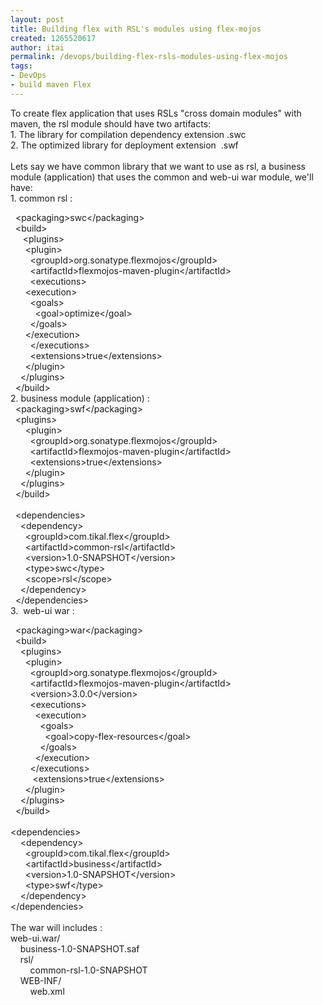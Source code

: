 ```yaml
---
layout: post
title: Building flex with RSL's modules using flex-mojos
created: 1265520617
author: itai
permalink: /devops/building-flex-rsls-modules-using-flex-mojos
tags:
- DevOps
- build maven Flex
---
```

<p>To create flex application that uses RSLs &quot;cross domain modules&quot; with maven, the rsl module should have two artifacts:<br />
1. The library for compilation dependency extension .swc<br />
2. The optimized library for deployment extension&nbsp; .swf<br />
<br />
Lets say we have common library that we want to use as rsl, a business module (application) that uses the common and web-ui war module, we'll have:<br />
1. common rsl :</p>
<p>&nbsp; &lt;packaging&gt;swc&lt;/packaging&gt;<br />
&nbsp; &lt;build&gt; <br />
&nbsp;&nbsp;&nbsp;&nbsp; &lt;plugins&gt;<br />
&nbsp;&nbsp;&nbsp;&nbsp;&nbsp; &lt;plugin&gt;<br />
&nbsp;&nbsp;&nbsp;&nbsp;&nbsp;&nbsp;&nbsp; &lt;groupId&gt;org.sonatype.flexmojos&lt;/groupId&gt;<br />
&nbsp;&nbsp;&nbsp;&nbsp;&nbsp;&nbsp;&nbsp; &lt;artifactId&gt;flexmojos-maven-plugin&lt;/artifactId&gt;<br />
&nbsp;&nbsp;&nbsp;&nbsp;&nbsp;&nbsp;&nbsp; &lt;executions&gt;<br />
&nbsp;&nbsp;&nbsp; &nbsp; &lt;execution&gt;<br />
&nbsp;&nbsp;&nbsp; &nbsp;&nbsp;&nbsp; &lt;goals&gt;<br />
&nbsp;&nbsp;&nbsp; &nbsp;&nbsp;&nbsp;&nbsp;&nbsp; &lt;goal&gt;optimize&lt;/goal&gt;<br />
&nbsp;&nbsp;&nbsp; &nbsp;&nbsp;&nbsp; &lt;/goals&gt;<br />
&nbsp;&nbsp;&nbsp; &nbsp; &lt;/execution&gt;<br />
&nbsp;&nbsp;&nbsp;&nbsp;&nbsp;&nbsp;&nbsp; &lt;/executions&gt;<br />
&nbsp;&nbsp;&nbsp;&nbsp;&nbsp;&nbsp;&nbsp; &lt;extensions&gt;true&lt;/extensions&gt;<br />
&nbsp;&nbsp;&nbsp;&nbsp;&nbsp; &lt;/plugin&gt;<br />
&nbsp;&nbsp;&nbsp; &lt;/plugins&gt; <br />
&nbsp; &lt;/build&gt; <br />
2. business module (application) :<br />
&nbsp; &lt;packaging&gt;swf&lt;/packaging&gt;<br />
&nbsp; &lt;plugins&gt;<br />
&nbsp;&nbsp;&nbsp;&nbsp;&nbsp; &lt;plugin&gt;<br />
&nbsp;&nbsp;&nbsp;&nbsp;&nbsp;&nbsp;&nbsp; &lt;groupId&gt;org.sonatype.flexmojos&lt;/groupId&gt;<br />
&nbsp;&nbsp;&nbsp;&nbsp;&nbsp;&nbsp;&nbsp; &lt;artifactId&gt;flexmojos-maven-plugin&lt;/artifactId&gt;<br />
&nbsp;&nbsp;&nbsp;&nbsp;&nbsp;&nbsp;&nbsp; &lt;extensions&gt;true&lt;/extensions&gt;<br />
&nbsp;&nbsp;&nbsp;&nbsp;&nbsp; &lt;/plugin&gt;<br />
&nbsp;&nbsp;&nbsp; &lt;/plugins&gt; <br />
&nbsp; &lt;/build&gt; <br />
&nbsp;<br />
&nbsp; &lt;dependencies&gt; <br />
&nbsp;&nbsp;&nbsp; &lt;dependency&gt; <br />
&nbsp;&nbsp;&nbsp;&nbsp;&nbsp; &lt;groupId&gt;com.tikal.flex&lt;/groupId&gt; <br />
&nbsp;&nbsp;&nbsp;&nbsp;&nbsp; &lt;artifactId&gt;common-rsl&lt;/artifactId&gt; <br />
&nbsp;&nbsp;&nbsp;&nbsp;&nbsp; &lt;version&gt;1.0-SNAPSHOT&lt;/version&gt; <br />
&nbsp;&nbsp;&nbsp;&nbsp;&nbsp; &lt;type&gt;swc&lt;/type&gt;<br />
&nbsp;&nbsp;&nbsp;&nbsp;&nbsp; &lt;scope&gt;rsl&lt;/scope&gt; <br />
&nbsp;&nbsp;&nbsp; &lt;/dependency&gt; <br />
&nbsp; &lt;/dependencies&gt; <br />
3.&nbsp; web-ui war :</p>
<p>&nbsp; &lt;packaging&gt;war&lt;/packaging&gt; <br />
&nbsp; &lt;build&gt; <br />
&nbsp;&nbsp;&nbsp; &lt;plugins&gt; <br />
&nbsp;&nbsp;&nbsp;&nbsp;&nbsp; &lt;plugin&gt; <br />
&nbsp;&nbsp;&nbsp;&nbsp;&nbsp;&nbsp;&nbsp; &lt;groupId&gt;org.sonatype.flexmojos&lt;/groupId&gt; <br />
&nbsp;&nbsp;&nbsp;&nbsp;&nbsp;&nbsp;&nbsp; &lt;artifactId&gt;flexmojos-maven-plugin&lt;/artifactId&gt; <br />
&nbsp;&nbsp;&nbsp;&nbsp;&nbsp;&nbsp;&nbsp; &lt;version&gt;3.0.0&lt;/version&gt; <br />
&nbsp;&nbsp;&nbsp;&nbsp;&nbsp;&nbsp;&nbsp; &lt;executions&gt; <br />
&nbsp;&nbsp;&nbsp;&nbsp;&nbsp;&nbsp;&nbsp;&nbsp;&nbsp; &lt;execution&gt; <br />
&nbsp;&nbsp;&nbsp;&nbsp;&nbsp;&nbsp;&nbsp;&nbsp;&nbsp;&nbsp;&nbsp; &lt;goals&gt; <br />
&nbsp;&nbsp;&nbsp;&nbsp;&nbsp;&nbsp;&nbsp;&nbsp;&nbsp;&nbsp;&nbsp;&nbsp;&nbsp; &lt;goal&gt;copy-flex-resources&lt;/goal&gt; <br />
&nbsp;&nbsp;&nbsp;&nbsp;&nbsp;&nbsp;&nbsp;&nbsp;&nbsp;&nbsp;&nbsp; &lt;/goals&gt; <br />
&nbsp;&nbsp;&nbsp;&nbsp;&nbsp;&nbsp;&nbsp;&nbsp;&nbsp; &lt;/execution&gt; <br />
&nbsp;&nbsp;&nbsp;&nbsp;&nbsp;&nbsp;&nbsp; &lt;/executions&gt;<br />
&nbsp;&nbsp;&nbsp;&nbsp;&nbsp;&nbsp;&nbsp;&nbsp; &lt;extensions&gt;true&lt;/extensions&gt; <br />
&nbsp;&nbsp;&nbsp;&nbsp;&nbsp; &lt;/plugin&gt; <br />
&nbsp;&nbsp;&nbsp; &lt;/plugins&gt; <br />
&nbsp; &lt;/build&gt; <br />
&nbsp;<br />
&lt;dependencies&gt; <br />
&nbsp;&nbsp;&nbsp; &lt;dependency&gt; <br />
&nbsp; &nbsp;&nbsp;&nbsp; &lt;groupId&gt;com.tikal.flex&lt;/groupId&gt; <br />
&nbsp; &nbsp;&nbsp;&nbsp; &lt;artifactId&gt;business&lt;/artifactId&gt; <br />
&nbsp; &nbsp;&nbsp;&nbsp; &lt;version&gt;1.0-SNAPSHOT&lt;/version&gt; <br />
&nbsp; &nbsp;&nbsp;&nbsp; &lt;type&gt;swf&lt;/type&gt; <br />
&nbsp;&nbsp;&nbsp; &lt;/dependency&gt; <br />
&lt;/dependencies&gt; <br />
<br />
The war will includes :<br />
web-ui.war/<br />
&nbsp;&nbsp;&nbsp; business-1.0-SNAPSHOT.saf<br />
&nbsp;&nbsp;&nbsp; rsl/<br />
&nbsp;&nbsp;&nbsp; &nbsp;&nbsp;&nbsp; common-rsl-1.0-SNAPSHOT<br />
&nbsp;&nbsp;&nbsp; WEB-INF/<br />
&nbsp;&nbsp;&nbsp; &nbsp;&nbsp;&nbsp; web.xml</p>
